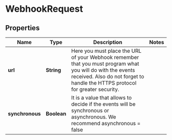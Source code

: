 

# WebhookRequest

## Properties

Name | Type | Description | Notes
------------ | ------------- | ------------- | -------------
**url** | **String** | Here you must place the URL of your Webhook remember that you must program what you will do with the events received. Also do not forget to handle the HTTPS protocol for greater security. | 
**synchronous** | **Boolean** | It is a value that allows to decide if the events will be synchronous or asynchronous. We recommend asynchronous &#x3D; false | 




